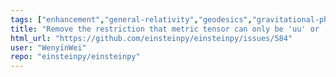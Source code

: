 ```yaml
---
tags: ["enhancement","general-relativity","geodesics","gravitational-physics","orbital-simulation","perihelion","space-physics","symbolic","tensor"]
title: "Remove the restriction that metric tensor can only be 'uu' or 'll'"
html_url: "https://github.com/einsteinpy/einsteinpy/issues/584"
user: "WenyinWei"
repo: "einsteinpy/einsteinpy"
---
```


